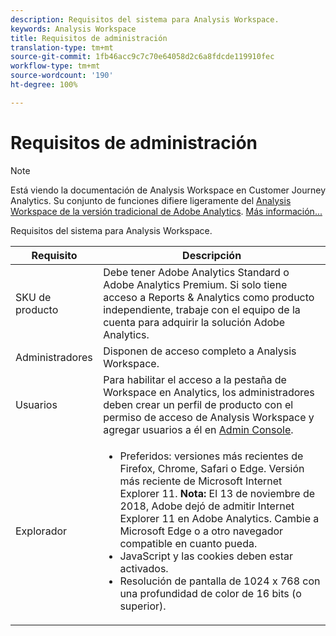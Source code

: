 ```yaml
---
description: Requisitos del sistema para Analysis Workspace.
keywords: Analysis Workspace
title: Requisitos de administración
translation-type: tm+mt
source-git-commit: 1fb46acc9c7c70e64058d2c6a8fdcde119910fec
workflow-type: tm+mt
source-wordcount: '190'
ht-degree: 100%

---
```



# Requisitos de administración

>[!NOTE]
>
>Está viendo la documentación de Analysis Workspace en Customer Journey Analytics. Su conjunto de funciones difiere ligeramente del [Analysis Workspace de la versión tradicional de Adobe Analytics](https://docs.adobe.com/content/help/es-ES/analytics/analyze/analysis-workspace/home.html). [Más información...](/help/getting-started/cja-aa.md)

Requisitos del sistema para Analysis Workspace.

| Requisito | Descripción |
|--- |--- |
| SKU de producto | Debe tener Adobe Analytics Standard o Adobe Analytics Premium. Si solo tiene acceso a Reports &amp; Analytics como producto independiente, trabaje con el equipo de la cuenta para adquirir la solución Adobe Analytics. |
| Administradores | Disponen de acceso completo a Analysis Workspace. |
| Usuarios | Para habilitar el acceso a la pestaña de Workspace en Analytics, los administradores deben crear un perfil de producto con el permiso de acceso de Analysis Workspace y agregar usuarios a él en [Admin Console](https://docs.adobe.com/content/help/es-ES/analytics/admin/admin-console/permissions/product-profile.html). |
| Explorador | <ul><li>Preferidos: versiones más recientes de Firefox, Chrome, Safari o Edge. Versión más reciente de Microsoft Internet Explorer 11. **Nota:** El 13 de noviembre de 2018, Adobe dejó de admitir Internet Explorer 11 en Adobe Analytics. Cambie a Microsoft Edge o a otro navegador compatible en cuanto pueda.</li><li>JavaScript y las cookies deben estar activados.</li><li>Resolución de pantalla de 1024 x 768 con una profundidad de color de 16 bits (o superior).</li></ul> |
